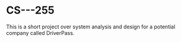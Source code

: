 # CS---255
This is a short project over system analysis and design for a potential company called DriverPass.
